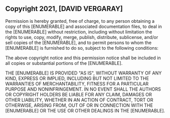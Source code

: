 ## Copyright 2021, [DAVID VERGARAY]

Permission is hereby granted, free of charge, to any person obtaining a copy of this [ENUMERABLE] and associated documentation files, to deal in the [ENUMERABLE] without restriction, including without limitation the rights to use, copy, modify, merge, publish, distribute, sublicense, and/or sell copies of the [ENUMERABLE], and to permit persons to whom the [ENUMERABLE] is furnished to do so, subject to the following conditions:

The above copyright notice and this permission notice shall be included in all copies or substantial portions of the [ENUMERABLE].

THE [ENUMERABLE] IS PROVIDED "AS IS", WITHOUT WARRANTY OF ANY KIND, EXPRESS OR IMPLIED, INCLUDING BUT NOT LIMITED TO THE WARRANTIES OF MERCHANTABILITY, FITNESS FOR A PARTICULAR PURPOSE AND NONINFRINGEMENT. IN NO EVENT SHALL THE AUTHORS OR COPYRIGHT HOLDERS BE LIABLE FOR ANY CLAIM, DAMAGES OR OTHER LIABILITY, WHETHER IN AN ACTION OF CONTRACT, TORT OR OTHERWISE, ARISING FROM, OUT OF OR IN CONNECTION WITH THE [ENUMERABLE] OR THE USE OR OTHER DEALINGS IN THE [ENUMERABLE].
